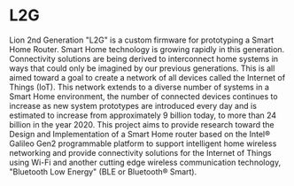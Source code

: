 # L2G
Lion 2nd Generation "L2G" is a custom firmware for prototyping a Smart Home Router. Smart Home technology is growing rapidly in this generation. Connectivity solutions are being derived to interconnect home systems in ways that could only be imagined by our previous generations. This is all aimed toward a goal to create a network of all devices called the Internet of Things (IoT). This network extends to a diverse number of systems in a Smart Home environment, the number of connected devices continues to increase as new system prototypes are introduced every day and is estimated to increase from approximately 9 billion today, to more than 24 billion in the year 2020. This project aims to provide research toward the Design and Implementation of a Smart Home router based on the Intel® Galileo Gen2 programmable platform to support intelligent home wireless networking and provide connectivity solutions for the Internet of Things using Wi-Fi and another cutting edge wireless communication technology, "Bluetooth Low Energy" (BLE or Bluetooth® Smart).
